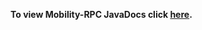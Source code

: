 **To view Mobility-RPC JavaDocs click [here](http://htmlpreview.github.io/?http://raw.githubusercontent.com/npgall/mobility-rpc/master/documentation/javadoc/apidocs/index.html).**